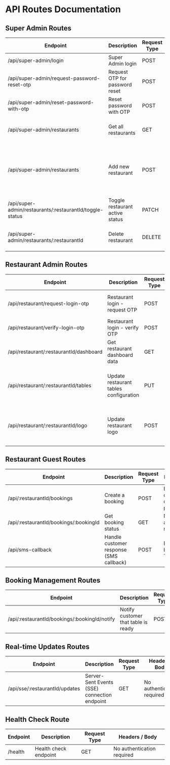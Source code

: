 # API Routes Documentation

## Super Admin Routes

| Endpoint                                      | Description                                  | Request Type | Headers / Body                                                                                   |
|-----------------------------------------------|----------------------------------------------|--------------|------------------------------------------------------------------------------------------------|
| /api/super-admin/login                         | Super Admin login                            | POST         | Body: { email, password }                                                                       |
| /api/super-admin/request-password-reset-otp   | Request OTP for password reset               | POST         | Body: { email }                                                                                 |
| /api/super-admin/reset-password-with-otp      | Reset password with OTP                       | POST         | Body: { email, otp, newPassword }                                                              |
| /api/super-admin/restaurants                   | Get all restaurants                          | GET          | Header: Authorization (Bearer token) required                                                 |
| /api/super-admin/restaurants                   | Add new restaurant                           | POST         | Header: Authorization (Bearer token) required, Body: { name, city, email, phone, businessNumber } |
| /api/super-admin/restaurants/:restaurantId/toggle-status | Toggle restaurant active status              | PATCH        | Header: Authorization (Bearer token) required                                                 |
| /api/super-admin/restaurants/:restaurantId    | Delete restaurant                            | DELETE       | Header: Authorization (Bearer token) required                                                 |

## Restaurant Admin Routes

| Endpoint                                      | Description                                  | Request Type | Headers / Body                                                                                   |
|-----------------------------------------------|----------------------------------------------|--------------|------------------------------------------------------------------------------------------------|
| /api/restaurant/request-login-otp              | Restaurant login - request OTP                | POST         | Body: { phone, role } (role: 'admin' or 'guest')                                              |
| /api/restaurant/verify-login-otp               | Restaurant login - verify OTP                 | POST         | Body: { phone, role, otp }                                                                     |
| /api/restaurant/:restaurantId/dashboard         | Get restaurant dashboard data                 | GET          | Body: { restaurantId, sessionToken }                                                           |
| /api/restaurant/:restaurantId/tables            | Update restaurant tables configuration        | PUT          | Body: { restaurantId, sessionToken, tables: [{ capacity, quantity }] }                          |
| /api/restaurant/:restaurantId/logo              | Update restaurant logo                        | POST         | Body: { restaurantId, sessionToken }, Multipart form-data: logo image                           |

## Restaurant Guest Routes

| Endpoint                                      | Description                                  | Request Type | Headers / Body                                                                                   |
|-----------------------------------------------|----------------------------------------------|--------------|------------------------------------------------------------------------------------------------|
| /api/:restaurantId/bookings                     | Create a booking                             | POST         | Body: { customerName, customerPhone, partySize }                                              |
| /api/:restaurantId/bookings/:bookingId          | Get booking status                           | GET          | No authentication required                                                                   |
| /api/sms-callback                               | Handle customer response (SMS callback)     | POST         | Body: { from, body } (from Twilio)                                                             |

## Booking Management Routes

| Endpoint                                      | Description                                  | Request Type | Headers / Body                                                                                   |
|-----------------------------------------------|----------------------------------------------|--------------|------------------------------------------------------------------------------------------------|
| /api/:restaurantId/bookings/:bookingId/notify   | Notify customer that table is ready          | POST         | Body: { restaurantId, sessionToken }                                                           |

## Real-time Updates Routes

| Endpoint                                      | Description                                  | Request Type | Headers / Body                                                                                   |
|-----------------------------------------------|----------------------------------------------|--------------|------------------------------------------------------------------------------------------------|
| /api/sse/:restaurantId/updates                 | Server-Sent Events (SSE) connection endpoint | GET          | No authentication required                                                                   |

## Health Check Route

| Endpoint                                      | Description                                  | Request Type | Headers / Body                                                                                   |
|-----------------------------------------------|----------------------------------------------|--------------|------------------------------------------------------------------------------------------------|
| /health                                       | Health check endpoint                        | GET          | No authentication required                                                                   |
